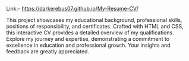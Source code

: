Link:- https://darkerebus07.github.io/My-Resume-CV/

This project showcases my educational background, professional skills, positions of responsibility, and certificates. Crafted with HTML and CSS, this interactive CV provides a detailed overview of my qualifications. Explore my journey and expertise, demonstrating a commitment to excellence in education and professional growth. Your insights and feedback are greatly appreciated.
